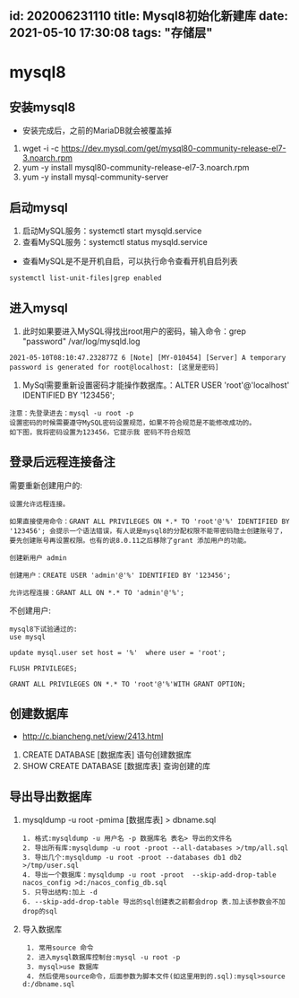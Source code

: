 id: 202006231110
title: Mysql8初始化新建库
date: 2021-05-10 17:30:08
tags: "存储层"
---------

# mysql8

## 安装mysql8

* 安装完成后，之前的MariaDB就会被覆盖掉
1. wget -i -c https://dev.mysql.com/get/mysql80-community-release-el7-3.noarch.rpm
1. yum -y install mysql80-community-release-el7-3.noarch.rpm
1. yum -y install mysql-community-server

## 启动mysql

1. 启动MySQL服务：systemctl start  mysqld.service
1. 查看MySQL服务：systemctl status  mysqld.service
* 查看MySQL是不是开机自启，可以执行命令查看开机自启列表
```aidl
systemctl list-unit-files|grep enabled
```

## 进入mysql

1. 此时如果要进入MySQL得找出root用户的密码，输入命令：grep "password" /var/log/mysqld.log
```aidl
2021-05-10T08:10:47.232877Z 6 [Note] [MY-010454] [Server] A temporary password is generated for root@localhost: [这里是密码]
```
1. MySql需要重新设置密码才能操作数据库。：ALTER USER 'root'@'localhost' IDENTIFIED BY '123456';
```aidl
注意：先登录进去：mysql -u root -p
设置密码的时候需要遵守MySQL密码设置规范，如果不符合规范是不能修改成功的。
如下图，我将密码设置为123456，它提示我 密码不符合规范
```

## 登录后远程连接备注

需要重新创建用户的:
```aidl
设置允许远程连接。

如果直接使用命令：GRANT ALL PRIVILEGES ON *.* TO 'root'@'%' IDENTIFIED BY '123456'; 会提示一个语法错误，有人说是mysql8的分配权限不能带密码隐士创建账号了，要先创建账号再设置权限。也有的说8.0.11之后移除了grant 添加用户的功能。

创建新用户 admin

创建用户：CREATE USER 'admin'@'%' IDENTIFIED BY '123456';

允许远程连接：GRANT ALL ON *.* TO 'admin'@'%';
```
不创建用户:
```text
mysql8下试验通过的:
use mysql

update mysql.user set host = '%'  where user = 'root';

FLUSH PRIVILEGES;

GRANT ALL PRIVILEGES ON *.* TO 'root'@'%'WITH GRANT OPTION;
```

## 创建数据库

* http://c.biancheng.net/view/2413.html
1.  CREATE DATABASE [数据库表] 语句创建数据库
1. SHOW CREATE DATABASE [数据库表] 查询创建的库

## 导出导出数据库

1. mysqldump -u root -pmima [数据库表] > dbname.sql
   ```text
   1. 格式:mysqldump -u 用户名 -p 数据库名 表名> 导出的文件名 
   2. 导出所有库:mysqldump -u root -proot --all-databases >/tmp/all.sql 
   3. 导出几个:mysqldump -u root -proot --databases db1 db2 >/tmp/user.sql
   4. 导出一个数据库：mysqldump -u root -proot  --skip-add-drop-table nacos_config >d:/nacos_config_db.sql
   5. 只导出结构:加上 -d 
   6. --skip-add-drop-table 导出的sql创建表之前都会drop 表.加上该参数会不加drop的sql
   ```
1. 导入数据库
   ```text
    1. 常用source 命令
    2. 进入mysql数据库控制台:mysql -u root -p
    3. mysql>use 数据库
    4. 然后使用source命令，后面参数为脚本文件(如这里用到的.sql):mysql>source d:/dbname.sql 
   ```
  
